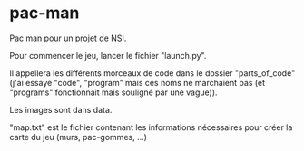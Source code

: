 # pac-man
Pac man pour un projet de NSI.

Pour commencer le jeu, lancer le fichier "launch.py".

Il appellera les différents morceaux de code dans le dossier "parts_of_code" (j'ai essayé "code", "program" mais ces noms ne marchaient pas (et "programs" fonctionnait mais souligné par une vague)).

Les images sont dans data.

"map.txt" est le fichier contenant les informations nécessaires pour créer la carte du jeu (murs, pac-gommes, ...)